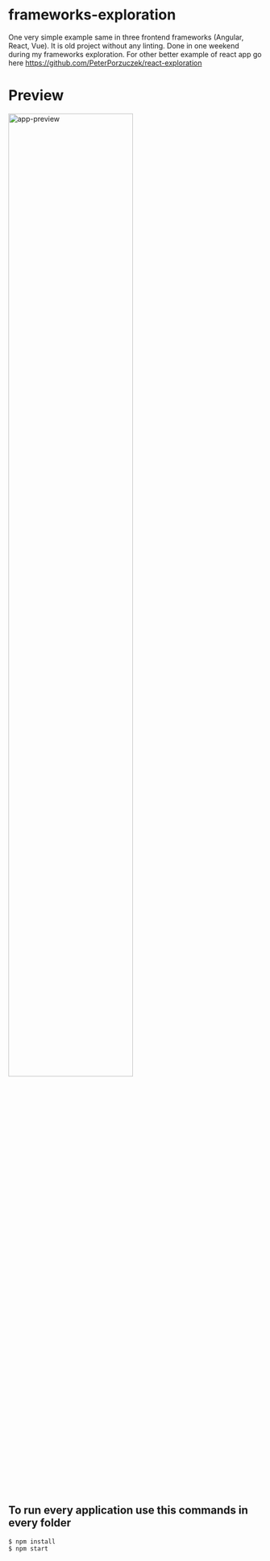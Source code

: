 # frameworks-exploration
One very simple example same in three frontend frameworks (Angular, React, Vue). It is old project without any linting. Done in one weekend during my frameworks exploration. For other better example of react app go here https://github.com/PeterPorzuczek/react-exploration

# Preview
<div>
	<img src="https://i.imgur.com/EHVc0nN.png" alt="app-preview" width="70%">
</div>

To run every application use this commands in every folder
----
	$ npm install
	$ npm start
